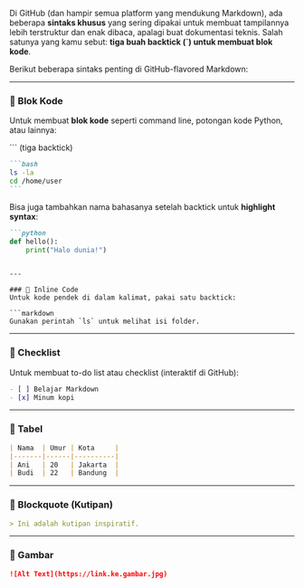 Di GitHub (dan hampir semua platform yang mendukung Markdown), ada beberapa **sintaks khusus** yang sering dipakai untuk membuat tampilannya lebih terstruktur dan enak dibaca, apalagi buat dokumentasi teknis. Salah satunya yang kamu sebut: **tiga buah backtick (`) untuk membuat blok kode**.

Berikut beberapa sintaks penting di GitHub-flavored Markdown:

---

### 🔹 Blok Kode
Untuk membuat **blok kode** seperti command line, potongan kode Python, atau lainnya:

\`\`\` (tiga backtick)  
````markdown
```bash
ls -la
cd /home/user
```
````

Bisa juga tambahkan nama bahasanya setelah backtick untuk **highlight syntax**:

```markdown
```python
def hello():
    print("Halo dunia!")
```
```

---

### 🔹 Inline Code
Untuk kode pendek di dalam kalimat, pakai satu backtick:

```markdown
Gunakan perintah `ls` untuk melihat isi folder.
```

---

### 🔹 Checklist
Untuk membuat to-do list atau checklist (interaktif di GitHub):

```markdown
- [ ] Belajar Markdown
- [x] Minum kopi
```

---

### 🔹 Tabel
```markdown
| Nama  | Umur | Kota     |
|-------|------|----------|
| Ani   | 20   | Jakarta  |
| Budi  | 22   | Bandung  |
```

---

### 🔹 Blockquote (Kutipan)
```markdown
> Ini adalah kutipan inspiratif.
```

---

### 🔹 Gambar
```markdown
![Alt Text](https://link.ke.gambar.jpg)
```
